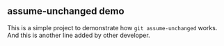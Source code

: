 ## assume-unchanged demo
This is a simple project to demonstrate how `git assume-unchanged` works.
And this is another line added by other developer.

